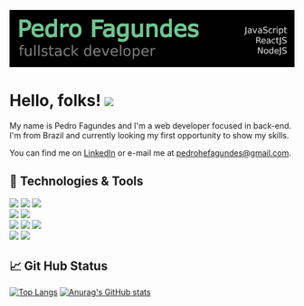 
[![Header](https://github.com/PedroheFagundes/PedroheFagundes/blob/main/header.png "Header")](https://some-url.dev/)
# Hello, folks! <img src="https://raw.githubusercontent.com/MartinHeinz/MartinHeinz/master/wave.gif" width="30px">
My name is Pedro Fagundes and I'm a web developer focused in back-end.  
I'm from Brazil and currently looking my first opportunity to show my skills. 


You can find me on <a href="https://www.linkedin.com/in/pedrofagundes/" target="_blank">LinkedIn</a> or e-mail me at pedrohefagundes@gmail.com.

## 🔧 Technologies & Tools
![](https://img.shields.io/badge/OS-Linux-informational?style=logoColor=white&color=2bbc8a) ![](https://img.shields.io/badge/Editor-VS_Code-informational?style=logoColor=white&color=2bbc8a) ![](https://img.shields.io/badge/Code-Java_Script-informational?style=logoColor=white&color=2bbc8a)  
![](https://img.shields.io/badge/Tools-ReactJS-informational?style=logoColor=white&color=2bbc8a) ![](https://img.shields.io/badge/Tools-NodeJS-informational?style=logoColor=white&color=2bbc8a)  
![](https://img.shields.io/badge/Tools-MongoDB-informational?style=logoColor=white&color=2bbc8a) ![](https://img.shields.io/badge/Tools-ExpressJS-informational?style=logoColor=white&color=2bbc8a) ![](https://img.shields.io/badge/Tools-React_Redux-informational?style=logoColor=white&color=2bbc8a)  
![](https://img.shields.io/badge/Test-Jest-informational?style=logoColor=white&color=2bbc8a) ![](https://img.shields.io/badge/Test-Enzyme-informational?style=logoColor=white&color=2bbc8a)  


## 📈 Git Hub Status
[![Top Langs](https://github-readme-stats.vercel.app/api/top-langs/?username=PedroheFagundes&langs_count=8&theme=dark)](https://github.com/pedrohefagundes?tab=repositories)
[![Anurag's GitHub stats](https://github-readme-stats.vercel.app/api?username=PedroheFagundes&count_private=true&show_icons=true&theme=dark)](https://github.com/pedrohefagundes?tab=repositories)
